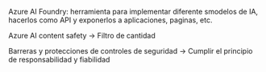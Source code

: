Azure AI Foundry: herramienta para implementar diferente smodelos de IA, hacerlos como API y exponerlos a aplicaciones, paginas, etc.

Azure AI content safety -> Filtro de cantidad

Barreras y protecciones de controles de seguridad -> Cumplir el principio de responsabilidad y fiabilidad
